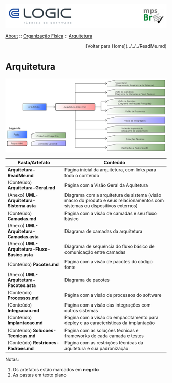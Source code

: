 ![Cabecalho](../../../ReadMe-Anexos/Cabecalho.png)


[About](../../About.md) :: [Organização Física](../Organizacao-Fisica.md) :: [Arquitetura](Arquitetura.md)

<div align="right"> [Voltar para Home](../../../ReadMe.md) </div>

# Arquitetura
![](../Organizacao-Fisica-Anexos/Arquitetura.png)

| Pasta/Artefato                           | Conteúdo                                                                                                       |
|------------------------------------------|----------------------------------------------------------------------------------------------------------------|
| **Arquitetura-ReadMe.md**  | Página inicial da arquitetura, com links para todo o conteúdo  |
| (Conteúdo) **Arquitetura-Geral.md**  | Página com a Visão Geral da Aquitetura  |
| (Anexo) **UML-Arquitetura-Sistema.asta**  | Diagrama com a arquitetura de sistema (visão macro do produto e seus relacionamentos com sistemas ou dispositivos externos)  |
| (Conteúdo) **Camadas.md**  | Página com a visão de camadas e seu fluxo básico  |
| (Anexo) **UML-Arquitetura-Camadas.asta**  | Diagrama de camadas da arquitetura  |
| (Anexo) **UML-Arquitetura-Fluxo-Basico.asta**  | Diagrama de sequência do fluxo básico de comunicação entre camadas |
| (Conteúdo) **Pacotes.md**  | Página com a visão de pacotes do código fonte  |
| (Anexo) **UML-Arquitetura-Pacotes.asta**  | Diagrama de pacotes |
| (Conteúdo) **Processos.md**  | Página com a visão de processos do software |
| (Conteúdo) **Integracao.md**  | Página com a visão das integrações com outros sistemas |
| (Conteúdo) **Implantacao.md**  | Página com a visão do empacotamento para deploy e as características da implantação |
| (Conteúdo) **Solucoes-Tecnicas.md**  | Página com as soluções técnicas e frameworks de cada camada e testes |
| (Conteúdo) **Restricoes-Padroes.md**  | Página com as restrições técnicas da aquitetura e sua padronização |


Notas:
1.  Os artefatos estão marcados em **negrito**
2.  As pastas em texto plano
